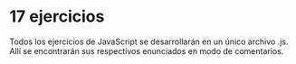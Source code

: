# 17 ejercicios
Todos los ejercicios de JavaScript se desarrollarán en un único archivo .js. Allí se encontrarán sus respectivos enunciados en modo de comentarios.
